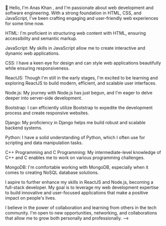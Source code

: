 👋 Hello, I'm Anas Khan , and I'm passionate about web development and software engineering. With a strong foundation in HTML, CSS, and JavaScript, I've been crafting engaging and user-friendly web experiences for some time now.


HTML: I'm proficient in structuring web content with HTML, ensuring accessibility and semantic markup.

JavaScript: My skills in JavaScript allow me to create interactive and dynamic web applications.

CSS: I have a keen eye for design and can style web applications beautifully while ensuring responsiveness.

ReactJS: Though I'm still in the early stages, I'm excited to be learning and exploring ReactJS to build modern, efficient, and scalable user interfaces.

Node.js: My journey with Node.js has just begun, and I'm eager to delve deeper into server-side development.

Bootstrap: I can efficiently utilize Bootstrap to expedite the development process and create responsive websites.

Django: My proficiency in Django helps me build robust and scalable backend systems.

Python: I have a solid understanding of Python, which I often use for scripting and data manipulation tasks.

C++ Programming and C Programming: My intermediate-level knowledge of C++ and C enables me to work on various programming challenges.

MongoDB: I'm comfortable working with MongoDB, especially when it comes to creating NoSQL database solutions.


I aspire to further enhance my skills in ReactJS and Node.js, becoming a full-stack developer. My goal is to leverage my web development expertise to build innovative and user-focused applications that make a positive impact on people's lives.

I believe in the power of collaboration and learning from others in the tech community. I'm open to new opportunities, networking, and collaborations that allow me to grow both personally and professionally.
-->
